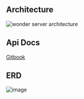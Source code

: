 ## Architecture
![wonder server architecture](https://user-images.githubusercontent.com/83508073/223980536-cc1bd254-3910-43e4-a545-abeb4459b5b5.png)

## Api Docs
[Gitbook](https://cksgh1735.gitbook.io/wonder/)

## ERD
![image](https://user-images.githubusercontent.com/83508073/226541680-70d95739-e328-4c81-8edf-c94f08548b5f.png)
